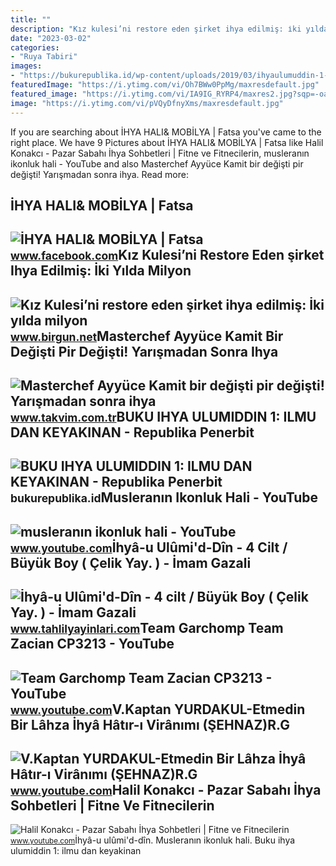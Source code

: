 ```yaml
---
title: ""
description: "Kız kulesi’ni restore eden şirket ihya edilmiş: i̇ki yılda milyon"
date: "2023-03-02"
categories:
- "Ruya Tabiri"
images:
- "https://bukurepublika.id/wp-content/uploads/2019/03/ihyaulumuddin-1-768x1143.jpg"
featuredImage: "https://i.ytimg.com/vi/Oh7BWw0PpMg/maxresdefault.jpg"
featured_image: "https://i.ytimg.com/vi/IA9IG_RYRP4/maxres2.jpg?sqp=-oaymwEoCIAKENAF8quKqQMcGADwAQH4AZQDgALQBYoCDAgAEAEYVSBlKDQwDw==&amp;rs=AOn4CLBIqtUYhf6EQ-1qCuNISK4i15IHyA"
image: "https://i.ytimg.com/vi/pVQyDfnyXms/maxresdefault.jpg"
---
```


If you are searching about İHYA HALI&amp; MOBİLYA | Fatsa you've came to the right place. We have 9 Pictures about İHYA HALI&amp; MOBİLYA | Fatsa like Halil Konakcı - Pazar Sabahı İhya Sohbetleri | Fitne ve Fitnecilerin, musleranın ikonluk hali - YouTube and also Masterchef Ayyüce Kamit bir değişti pir değişti! Yarışmadan sonra ihya. Read more:

İHYA HALI&amp; MOBİLYA | Fatsa
------------------------------

 ![İHYA HALI& MOBİLYA | Fatsa](https://lookaside.fbsbx.com/lookaside/crawler/media/?media_id=100043650084704) <small>www.facebook.com</small>Kız Kulesi’ni Restore Eden şirket Ihya Edilmiş: İki Yılda Milyon
----------------------------------------------------------------

 ![Kız Kulesi’ni restore eden şirket ihya edilmiş: İki yılda milyon](https://static.birgun.net/resim/haber-detay-resim/2022/09/06/kiz-kulesi-ni-restore-eden-sirket-ihya-edilmis-iki-yilda-milyon-liralik-ihaleler-1060477-5.jpg) <small>www.birgun.net</small>Masterchef Ayyüce Kamit Bir Değişti Pir Değişti! Yarışmadan Sonra Ihya
----------------------------------------------------------------------

 ![Masterchef Ayyüce Kamit bir değişti pir değişti! Yarışmadan sonra ihya](https://iatkv.tmgrup.com.tr/71eb96/600/314/0/0/1200/628?u=https:%2f%2fitkv.tmgrup.com.tr%2falbum%2f2021%2f03%2f30%2fmasterchef-ayyuce-kamit-bir-degisti-pir-degisti-yarismadan-sonra-ihya-olanlar-kulubune-katildi-son-hali-saskina-cevirdi-1617110159947.jpg) <small>www.takvim.com.tr</small>BUKU IHYA ULUMIDDIN 1: ILMU DAN KEYAKINAN - Republika Penerbit
--------------------------------------------------------------

 ![BUKU IHYA ULUMIDDIN 1: ILMU DAN KEYAKINAN - Republika Penerbit](https://bukurepublika.id/wp-content/uploads/2019/03/ihyaulumuddin-1-768x1143.jpg) <small>bukurepublika.id</small>Musleranın Ikonluk Hali - YouTube
---------------------------------

 ![musleranın ikonluk hali - YouTube](https://i.ytimg.com/vi/IA9IG_RYRP4/maxres2.jpg?sqp=-oaymwEoCIAKENAF8quKqQMcGADwAQH4AZQDgALQBYoCDAgAEAEYVSBlKDQwDw==&rs=AOn4CLBIqtUYhf6EQ-1qCuNISK4i15IHyA) <small>www.youtube.com</small>İhyâ-u Ulûmi'd-Dîn - 4 Cilt / Büyük Boy ( Çelik Yay. ) - İmam Gazali
--------------------------------------------------------------------

 ![İhyâ-u Ulûmi'd-Dîn - 4 cilt / Büyük Boy ( Çelik Yay. ) - İmam Gazali](https://www.tahlilyayinlari.com/_contents/808_e29474322544.jpg) <small>www.tahlilyayinlari.com</small>Team Garchomp Team Zacian CP3213 - YouTube
------------------------------------------

 ![Team Garchomp Team Zacian CP3213 - YouTube](https://i.ytimg.com/vi/HYLCwcE-Dgc/maxres2.jpg?sqp=-oaymwEoCIAKENAF8quKqQMcGADwAQH4AYwCgALgA4oCDAgAEAEYRSBHKGUwDw==&rs=AOn4CLC_ulBvmvqa2cf2uT56Qfk3FCYaDA) <small>www.youtube.com</small>V.Kaptan YURDAKUL-Etmedin Bir Lâhza İhyâ Hâtır-ı Virânımı (ŞEHNAZ)R.G
---------------------------------------------------------------------

 ![V.Kaptan YURDAKUL-Etmedin Bir Lâhza İhyâ Hâtır-ı Virânımı (ŞEHNAZ)R.G](https://i.ytimg.com/vi/pVQyDfnyXms/maxresdefault.jpg) <small>www.youtube.com</small>Halil Konakcı - Pazar Sabahı İhya Sohbetleri | Fitne Ve Fitnecilerin
--------------------------------------------------------------------

 ![Halil Konakcı - Pazar Sabahı İhya Sohbetleri | Fitne ve Fitnecilerin](https://i.ytimg.com/vi/Oh7BWw0PpMg/maxresdefault.jpg) <small>www.youtube.com</small>İhyâ-u ulûmi'd-dîn. Musleranın ikonluk hali. Buku ihya ulumiddin 1: ilmu dan keyakinan
